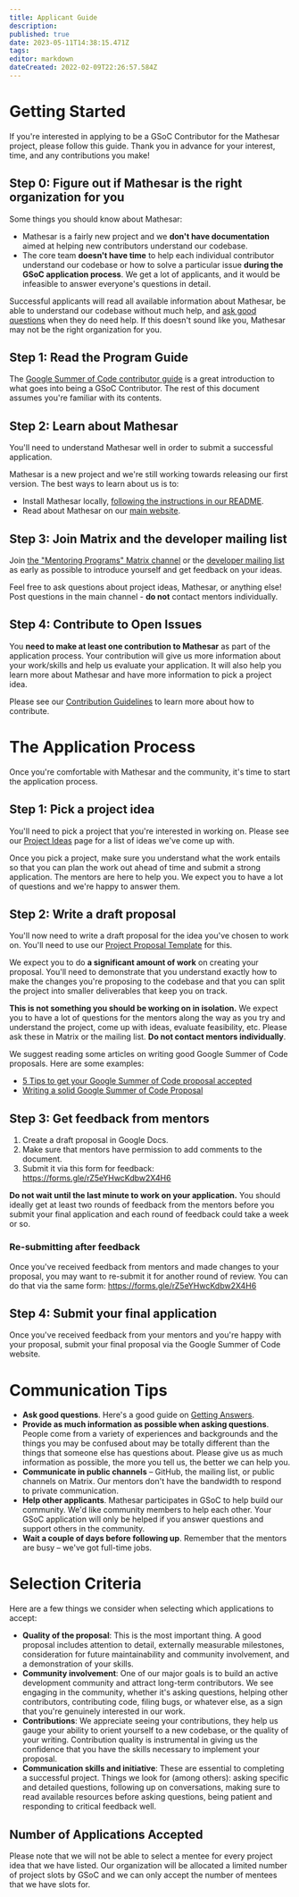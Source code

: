 ```yaml
---
title: Applicant Guide
description: 
published: true
date: 2023-05-11T14:38:15.471Z
tags: 
editor: markdown
dateCreated: 2022-02-09T22:26:57.584Z
---
```


# Getting Started

If you're interested in applying to be a GSoC Contributor for the Mathesar project, please follow this guide. Thank you in advance for your interest, time, and any contributions you make!

## Step 0: Figure out if Mathesar is the right organization for you
Some things you should know about Mathesar:
- Mathesar is a fairly new project and we **don't have documentation** aimed at helping new contributors understand our codebase.
- The core team **doesn't have time** to help each individual contributor understand our codebase or how to solve a particular issue **during the GSoC application process**. We get a lot of applicants, and it would be infeasible to answer everyone's questions in detail.

Successful applicants will read all available information about Mathesar, be able to understand our codebase without much help, and [ask good questions](https://www.mikeash.com/getting_answers.html) when they do need help. If this doesn't sound like you, Mathesar may not be the right organization for you.

## Step 1: Read the Program Guide
The [Google Summer of Code contributor guide](https://google.github.io/gsocguides/student/) is a great introduction to what goes into being a GSoC Contributor. The rest of this document assumes you're familiar with its contents.

## Step 2: Learn about Mathesar
You'll need to understand Mathesar well in order to submit a successful application. 

Mathesar is a new project and we're still working towards releasing our first version. The best ways to learn about us is to:
- Install Mathesar locally, [following the instructions in our README](https://github.com/centerofci/mathesar).
- Read about Mathesar on our [main website](https://mathesar.org).

## Step 3: Join Matrix and the developer mailing list
Join [the "Mentoring Programs" Matrix channel](/en/community/matrix) or the [developer mailing list](/en/community/mailing-lists) as early as possible to introduce yourself and get feedback on your ideas.

Feel free to ask questions about project ideas, Mathesar, or anything else! Post questions in the main channel - **do not** contact mentors individually. 

## Step 4: Contribute to Open Issues
You **need to make at least one contribution to Mathesar** as part of the application process. Your contribution will give us more information about your work/skills and help us evaluate your application. It will also help you learn more about Mathesar and have more information to pick a project idea.

Please see our [Contribution Guidelines](https://github.com/centerofci/mathesar/blob/develop/CONTRIBUTING.md) to learn more about how to contribute.

# The Application Process
Once you're comfortable with Mathesar and the community, it's time to start the application process.

## Step 1: Pick a project idea
You'll need to pick a project that you're interested in working on. Please see our [Project Ideas](/en/community/mentoring/project-ideas) page for a list of ideas we've come up with.

Once you pick a project, make sure you understand what the work entails so that you can plan the work out ahead of time and submit a strong application. The mentors are here to help you. We expect you to have a lot of questions and we're happy to answer them.

## Step 2: Write a draft proposal
You'll now need to write a draft proposal for the idea you've chosen to work on. You'll need to use our [Project Proposal Template](/en/community/mentoring/project-proposal-template) for this.

We expect you to do **a significant amount of work** on creating your proposal. You'll need to demonstrate that you understand exactly how to make the changes you're proposing to the codebase and that you can split the project into smaller deliverables that keep you on track.

**This is not something you should be working on in isolation.** We expect you to have a lot of questions for the mentors along the way as you try and understand the project, come up with ideas, evaluate feasibility, etc. Please ask these in Matrix or the mailing list. **Do not contact mentors individually**.

We suggest reading some articles on writing good Google Summer of Code proposals. Here are some examples:

* [5 Tips to get your Google Summer of Code proposal accepted](https://people.csail.mit.edu/baghdadi/TXT_blog/5_advices_to_get_your_proposal_accepted.lyx.html)
* [Writing a solid Google Summer of Code Proposal](https://medium.com/@evenstensberg/writing-a-solid-google-summer-of-code-proposal-a200fc6e785b)

## Step 3: Get feedback from mentors
1. Create a draft proposal in Google Docs.
2. Make sure that mentors have permission to add comments to the document.
3. Submit it via this form for feedback: https://forms.gle/rZ5eYHwcKdbw2X4H6

**Do not wait until the last minute to work on your application.** You should ideally get at least two rounds of feedback from the mentors before you submit your final application and each round of feedback could take a week or so.

### Re-submitting after feedback
Once you've received feedback from mentors and made changes to your proposal, you may want to re-submit it for another round of review. You can do that via the same form: https://forms.gle/rZ5eYHwcKdbw2X4H6

## Step 4: Submit your final application
Once you've received feedback from your mentors and you're happy with your proposal, submit your final proposal via the Google Summer of Code website.

# Communication Tips
- **Ask good questions**. Here's a good guide on [Getting Answers](https://www.mikeash.com/getting_answers.html).
- **Provide as much information as possible when asking questions**. People come from a variety of experiences and backgrounds and the things you may be confused about may be totally different than the things that someone else has questions about. Please give us as much information as possible, the more you tell us, the better we can help you.
- **Communicate in public channels** – GitHub, the mailing list, or public channels on Matrix. Our mentors don't have the bandwidth to respond to private communication.
- **Help other applicants**. Mathesar participates in GSoC to help build our community. We'd like community members to help each other. Your GSoC application will only be helped if you answer questions and support others in the community.
- **Wait a couple of days before following up**. Remember that the mentors are busy – we've got full-time jobs.

# Selection Criteria
Here are a few things we consider when selecting which applications to accept:
- **Quality of the proposal**: This is the most important thing. A good proposal includes attention to detail, externally measurable milestones, consideration for future maintainability and community involvement, and a demonstration of your skills.
- **Community involvement**: One of our major goals is to build an active development community and attract long-term contributors. We see engaging in the community, whether it's asking questions, helping other contributors, contributing code, filing bugs, or whatever else, as a sign that you're genuinely interested in our work.
- **Contributions**: We appreciate seeing your contributions, they help us gauge your ability to orient yourself to a new codebase, or the quality of your writing. Contribution quality is instrumental in giving us the confidence that you have the skills necessary to implement your proposal.
- **Communication skills and initiative**: These are essential to completing a successful project. Things we look for (among others): asking specific and detailed questions, following up on conversations, making sure to read available resources before asking questions, being patient and responding to critical feedback well.

## Number of Applications Accepted
Please note that we will not be able to select a mentee for every project idea that we have listed. Our organization will be allocated a limited number of project slots by GSoC and we can only accept the number of mentees that we have slots for.